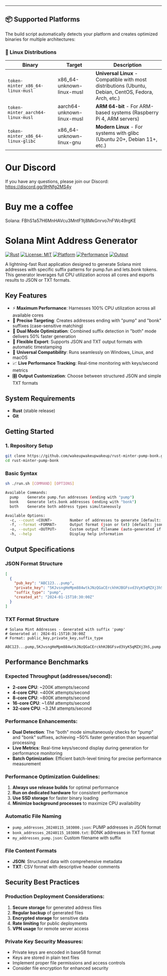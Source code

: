 ---

## 📦 Supported Platforms

The build script automatically detects your platform and creates optimized binaries for multiple architectures:

### 🐧 Linux Distributions

| Binary                            | Target                     | Description                                                                                           |
| --------------------------------- | -------------------------- | ----------------------------------------------------------------------------------------------------- |
| `token-minter_x86_64-linux-musl`  | x86_64-unknown-linux-musl  | **Universal Linux** - Compatible with most distributions (Ubuntu, Debian, CentOS, Fedora, Arch, etc.) |
| `token-minter_aarch64-linux-musl` | aarch64-unknown-linux-musl | **ARM 64-bit** - For ARM-based systems (Raspberry Pi 4, ARM servers)                                  |
| `token-minter_x86_64-linux-glibc` | x86_64-unknown-linux-gnu   | **Modern Linux** - For systems with glibc (Ubuntu 20+, Debian 11+, etc.)                              |

# Our Discord

If you have any questions, please join our Discord: https://discord.gg/9HNfg2MS4y

# Buy me a coffee

Solana: FBhS1a57H6MnHAVcu3MntF1tj8MkGnrvo7nFWc49rgKE

# Solana Mint Address Generator

[![Rust](https://img.shields.io/badge/Rust-1.70+-orange.svg)](https://www.rust-lang.org/)
[![License: MIT](https://img.shields.io/badge/License-MIT-yellow.svg)](https://opensource.org/licenses/MIT)
[![Platform](https://img.shields.io/badge/Platform-Windows%20%7C%20Linux%20%7C%20macOS-blue.svg)](https://github.com/ReactOnAuth/Rust-Minter-Pump-Bonk)
[![Performance](https://img.shields.io/badge/Performance-1M%2B%20attempts%2Fs-green.svg)](https://github.com/ReactOnAuth/Rust-Minter-Pump-Bonk)
[![Output](https://img.shields.io/badge/Output-JSON%20%7C%20TXT-purple.svg)](https://github.com/ReactOnAuth/Rust-Minter-Pump-Bonk)

A lightning-fast Rust application designed to generate Solana mint addresses with specific suffix patterns for pump.fun and lets.bonk tokens. This generator leverages full CPU utilization across all cores and exports results to JSON or TXT formats.

## Key Features

- ⚡ **Maximum Performance**: Harnesses 100% CPU utilization across all available cores
- 🎯 **Precise Targeting**: Creates addresses ending with "pump" and "bonk" suffixes (case-sensitive matching)
- 🚀 **Dual Mode Optimization**: Combined suffix detection in "both" mode delivers 50% faster generation
- 💾 **Flexible Export**: Supports JSON and TXT output formats with automatic timestamping
- 🔧 **Universal Compatibility**: Runs seamlessly on Windows, Linux, and macOS
- 📈 **Live Performance Tracking**: Real-time monitoring with keys/second metrics
- 🎛️ **Output Customization**: Choose between structured JSON and simple TXT formats

## System Requirements

- **Rust** (stable release)
- **Git**

## Getting Started

### 1. Repository Setup

```bash
git clone https://github.com/wakeupwakeupwakeup/rust-minter-pump-bonk.git
cd rust-minter-pump-bonk
```

### Basic Syntax

```bash
sh ./run.sh [COMMAND] [OPTIONS]

Available Commands:
  pump    Generate pump.fun addresses (ending with "pump")
  bonk    Generate lets.bonk addresses (ending with "bonk")
  both    Generate both address types simultaneously

Available Options:
  -c, --count <COUNT>        Number of addresses to generate [default: 1]
  -f, --format <FORMAT>      Output format (json or txt) [default: json]
  -o, --output <OUTPUT>      Custom output filename (auto-generated if omitted)
  -h, --help                 Display help information
```

## Output Specifications

### JSON Format Structure

```json
[
  {
    "pub_key": "ABC123...pump",
    "private_key": "5KJvsngHeMpm884wtkJNzQGaCErckhHJBGFsvd3VyK5qMZXj3hS",
    "suffix_type": "pump",
    "created_at": "2024-01-15T10:30:00Z"
  }
]
```

### TXT Format Structure

```
# Solana Mint Addresses - Generated with suffix 'pump'
# Generated at: 2024-01-15T10:30:00Z
# Format: public_key,private_key,suffix_type

ABC123...pump,5KJvsngHeMpm884wtkJNzQGaCErckhHJBGFsvd3VyK5qMZXj3hS,pump
```

## Performance Benchmarks

### Expected Throughput (addresses/second):

- **2-core CPU**: ~200K attempts/second
- **4-core CPU**: ~400K attempts/second
- **8-core CPU**: ~800K attempts/second
- **16-core CPU**: ~1.6M attempts/second
- **32-core CPU**: ~3.2M attempts/second

### Performance Enhancements:

- **Dual Detection**: The "both" mode simultaneously checks for "pump" and "bonk" suffixes, achieving ~50% faster generation than sequential processing
- **Live Metrics**: Real-time keys/second display during generation for performance monitoring
- **Batch Optimization**: Efficient batch-level timing for precise performance measurement

### Performance Optimization Guidelines:

1. **Always use release builds** for optimal performance
2. **Run on dedicated hardware** for consistent performance
3. **Use SSD storage** for faster binary loading
4. **Minimize background processes** to maximize CPU availability

### Automatic File Naming

- `pump_addresses_20240115_103000.json`: PUMP addresses in JSON format
- `bonk_addresses_20240115_103000.txt`: BONK addresses in TXT format
- `my_addresses_pump.json`: Custom filename with suffix

### File Content Formats

- **JSON**: Structured data with comprehensive metadata
- **TXT**: CSV format with descriptive header comments

## Security Best Practices

### Production Deployment Considerations:

1. **Secure storage** for generated address files
2. **Regular backup** of generated files
3. **Encrypted storage** for sensitive data
4. **Rate limiting** for public deployments
5. **VPN usage** for remote server access

### Private Key Security Measures:

- Private keys are encoded in base58 format
- Keys are stored in plain text files
- Implement proper file permissions and access controls
- Consider file encryption for enhanced security
